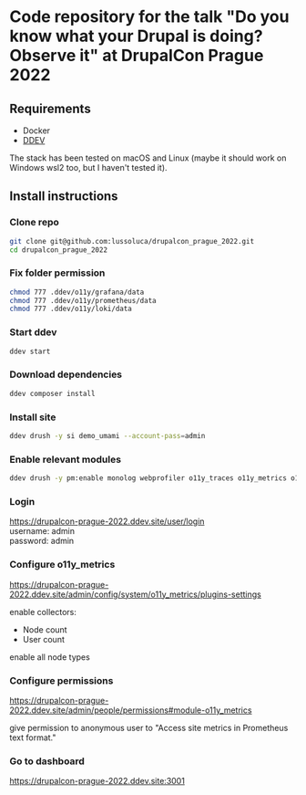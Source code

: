 # Code repository for the talk "Do you know what your Drupal is doing? Observe it" at DrupalCon Prague 2022

## Requirements

- Docker
- [DDEV](https://ddev.com/)

The stack has been tested on macOS and Linux (maybe it should work on Windows wsl2 too, but I haven't tested it).

## Install instructions

### Clone repo
```bash
git clone git@github.com:lussoluca/drupalcon_prague_2022.git
cd drupalcon_prague_2022
```

### Fix folder permission
```bash
chmod 777 .ddev/o11y/grafana/data
chmod 777 .ddev/o11y/prometheus/data
chmod 777 .ddev/o11y/loki/data
```

### Start ddev
```bash
ddev start
```

### Download dependencies
```bash
ddev composer install
```

### Install site
```bash
ddev drush -y si demo_umami --account-pass=admin
```

### Enable relevant modules
```bash
ddev drush -y pm:enable monolog webprofiler o11y_traces o11y_metrics o11y_metrics_requests drupalcon
```

### Login

https://drupalcon-prague-2022.ddev.site/user/login \
username: admin \
password: admin

### Configure o11y_metrics
https://drupalcon-prague-2022.ddev.site/admin/config/system/o11y_metrics/plugins-settings

enable collectors:
* Node count
* User count

enable all node types

### Configure permissions
https://drupalcon-prague-2022.ddev.site/admin/people/permissions#module-o11y_metrics

give permission to anonymous user to "Access site metrics in Prometheus text format."

### Go to dashboard
https://drupalcon-prague-2022.ddev.site:3001
